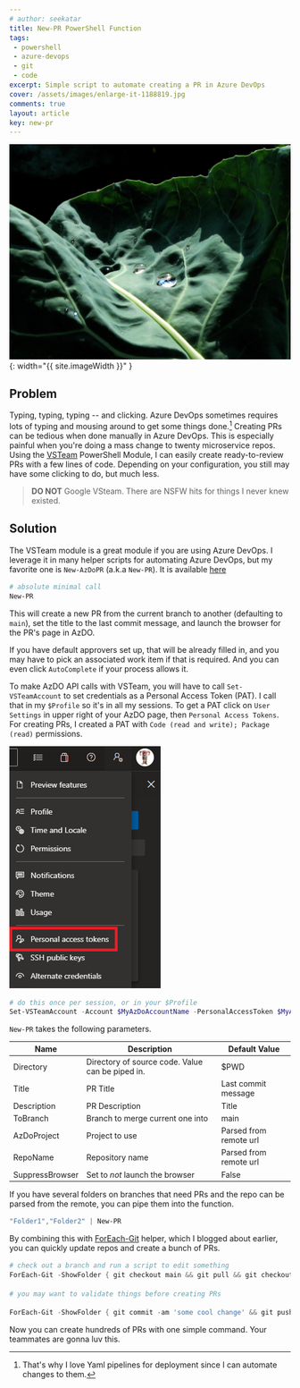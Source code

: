 ```yaml
---
# author: seekatar
title: New-PR PowerShell Function
tags:
 - powershell
 - azure-devops
 - git
 - code
excerpt: Simple script to automate creating a PR in Azure DevOps
cover: /assets/images/enlarge-it-1188819.jpg
comments: true
layout: article
key: new-pr
---
```


![image](/assets/images/enlarge-it-1188819.jpg){: width="{{ site.imageWidth }}" }

## Problem

Typing, typing, typing -- and clicking. Azure DevOps sometimes requires lots of typing and mousing around to get some things done.[^1] Creating PRs can be tedious when done manually in Azure DevOps. This is especially painful when you're doing a mass change to twenty microservice repos. Using the [VSTeam](https://www.powershellgallery.com/packages/VSTeam) PowerShell Module, I can easily create ready-to-review PRs with a few lines of code. Depending on your configuration, you still may have some clicking to do, but much less.

> **DO NOT** Google VSteam. There are NSFW hits for things I never knew existed.

## Solution

The VSTeam module is a great module if you are using Azure DevOps. I leverage it in many helper scripts for automating Azure DevOps, but my favorite one is `New-AzDoPR` (a.k.a `New-PR`). It is available [here](https://gist.github.com/Seekatar/f541fb7d4e603fd9b648c1e18cff8a4b)

```powershell
# absolute minimal call
New-PR
```

This will create a new PR from the current branch to another (defaulting to `main`), set the title to the last commit message, and launch the browser for the PR's page in AzDO.

If you have default approvers set up, that will be already filled in, and you may have to pick an associated work item if that is required. And you can even click `AutoComplete` if your process allows it.

To make AzDO API calls with VSTeam, you will have to call `Set-VSTeamAccount` to set credentials as a Personal Access Token (PAT). I call that in my `$Profile` so it's in all my sessions. To get a PAT click on `User Settings` in upper right of your AzDO page, then `Personal Access Tokens`. For creating PRs, I created a PAT with `Code (read and write); Package (read)` permissions.

![pat](/assets/images/azdo-pat.png)

```powershell
# do this once per session, or in your $Profile
Set-VSTeamAccount -Account $MyAzDoAccountName -PersonalAccessToken $MyAzDoPAT
```

`New-PR` takes the following parameters.

| Name            | Description                                      | Default Value          |
| --------------- | ------------------------------------------------ | ---------------------- |
| Directory       | Directory of source code. Value can be piped in. | $PWD                   |
| Title           | PR Title                                         | Last commit message    |
| Description     | PR Description                                   | Title                  |
| ToBranch        | Branch to merge current one into                 | main                   |
| AzDoProject     | Project to use                                   | Parsed from remote url |
| RepoName        | Repository name                                  | Parsed from remote url |
| SuppressBrowser | Set to _not_ launch the browser                  | False                  |

If you have several folders on branches that need PRs and the repo can be parsed from the remote, you can pipe them into the function.

```powershell
"Folder1","Folder2" | New-PR
```

By combining this with [ForEach-Git](https://seekatar.github.io/2022/10/02/foreach-git.html) helper, which I blogged about earlier, you can quickly update repos and create a bunch of PRs.

```powershell
# check out a branch and run a script to edit something
ForEach-Git -ShowFolder { git checkout main && git pull && git checkout -B myBranch && editCodeFunction }

# you may want to validate things before creating PRs

ForEach-Git -ShowFolder { git commit -am 'some cool change' && git push && New-PR }
```

Now you can create hundreds of PRs with one simple command. Your teammates are gonna luv this.

[^1]: That's why I love Yaml pipelines for deployment since I can automate changes to them.
